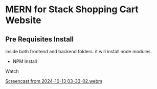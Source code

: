# MERN for Stack Shopping Cart Website

## Pre Requisites Install

inside both frontend and backend folders. it will install node modules.
- NPM Install


Watch 

[Screencast from 2024-10-13 03-33-02.webm](https://github.com/user-attachments/assets/295b9dec-cadb-4004-b4c3-ba619b0dfba9)
